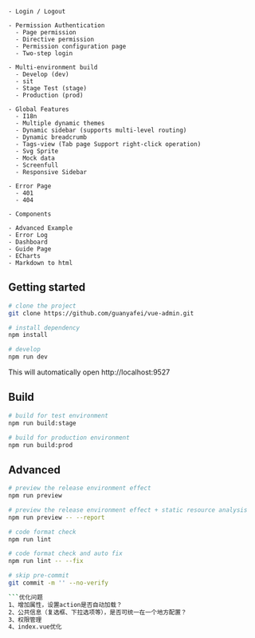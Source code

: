 ```
- Login / Logout

- Permission Authentication
  - Page permission
  - Directive permission
  - Permission configuration page
  - Two-step login

- Multi-environment build
  - Develop (dev)
  - sit
  - Stage Test (stage)
  - Production (prod)

- Global Features
  - I18n
  - Multiple dynamic themes
  - Dynamic sidebar (supports multi-level routing)
  - Dynamic breadcrumb
  - Tags-view (Tab page Support right-click operation)
  - Svg Sprite
  - Mock data
  - Screenfull
  - Responsive Sidebar
  
- Error Page
  - 401
  - 404

- Components

- Advanced Example
- Error Log
- Dashboard
- Guide Page
- ECharts
- Markdown to html
```
## Getting started

```bash
# clone the project
git clone https://github.com/guanyafei/vue-admin.git

# install dependency
npm install

# develop
npm run dev
```

This will automatically open http://localhost:9527

## Build

```bash
# build for test environment
npm run build:stage

# build for production environment
npm run build:prod
```

## Advanced

```bash
# preview the release environment effect
npm run preview

# preview the release environment effect + static resource analysis
npm run preview -- --report

# code format check
npm run lint

# code format check and auto fix
npm run lint -- --fix

# skip pre-commit
git commit -m '' --no-verify

```优化问题
1、增加属性，设置action是否自动加载？
2、公共信息（复选框、下拉选项等），是否可统一在一个地方配置？
3、权限管理
4、index.vue优化